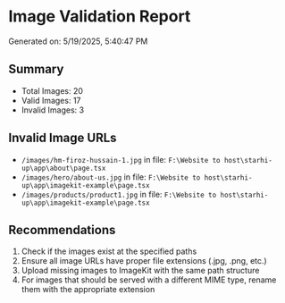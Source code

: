 # Image Validation Report

Generated on: 5/19/2025, 5:40:47 PM

## Summary

- Total Images: 20
- Valid Images: 17
- Invalid Images: 3

## Invalid Image URLs

- `/images/hm-firoz-hussain-1.jpg` in file: `F:\Website to host\starhi-up\app\about\page.tsx`
- `/images/hero/about-us.jpg` in file: `F:\Website to host\starhi-up\app\imagekit-example\page.tsx`
- `/images/products/product1.jpg` in file: `F:\Website to host\starhi-up\app\imagekit-example\page.tsx`

## Recommendations

1. Check if the images exist at the specified paths
2. Ensure all image URLs have proper file extensions (.jpg, .png, etc.)
3. Upload missing images to ImageKit with the same path structure
4. For images that should be served with a different MIME type, rename them with the appropriate extension
